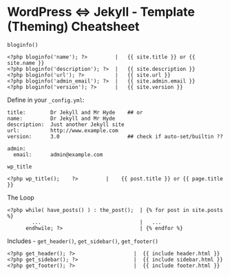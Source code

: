 # WordPress <=> Jekyll - Template (Theming) Cheatsheet



`bloginfo()`

```
<?php bloginfo('name'); ?>         |   {{ site.title }} or {{ site.name }}
<?php bloginfo('description'); ?>  |   {{ site.description }}
<?php bloginfo('url'); ?>          |   {{ site.url }}
<?php bloginfo('admin_email'); ?>  |   {{ site.admin.email }}
<?php bloginfo('version'); ?>      |   {{ site.version }}
```


Define in your `_config.yml`:

```
title:        Dr Jekyll and Mr Hyde    ## or
name:         Dr Jekyll and Mr Hyde
description:  Just another Jekyll site
url:          http://www.example.com
version:      3.0                      ## check if auto-set/builtin ??

admin:
  email:      admin@example.com
```


`wp_title`

```
<?php wp_title();    ?>         |    {{ post.title }} or {{ page.title }}
```


The Loop

```
<?php while( have_posts() ) : the_post();  | {% for post in site.posts %}
        ...                                |   ...
      endhwile; ?>                         | {% endfor %}
```


Includes - `get_header()`, `get_sidebar()`, `get_footer()`

```
<?php get_header(); ?>                   |  {{ include header.html }}
<?php get_sidebar(); ?>                  |  {{ include sidebar.html }}
<?php get_footer(); ?>                   |  {{ include footer.html }}
```
